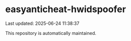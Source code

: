 # easyanticheat-hwidspoofer

Last updated: 2025-06-24 11:38:37

This repository is automatically maintained.

